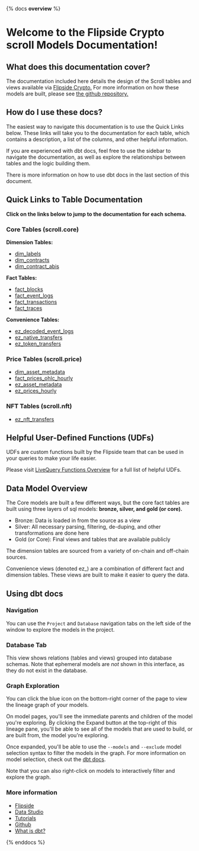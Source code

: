 {% docs __overview__ %}

# Welcome to the Flipside Crypto scroll Models Documentation!

## **What does this documentation cover?**
The documentation included here details the design of the Scroll tables and views available via [Flipside Crypto.](https://flipsidecrypto.xyz/) For more information on how these models are built, please see [the github repository.](https://github.com/FlipsideCrypto/scroll-models)

## **How do I use these docs?**
The easiest way to navigate this documentation is to use the Quick Links below. These links will take you to the documentation for each table, which contains a description, a list of the columns, and other helpful information.

If you are experienced with dbt docs, feel free to use the sidebar to navigate the documentation, as well as explore the relationships between tables and the logic building them.

There is more information on how to use dbt docs in the last section of this document.

## **Quick Links to Table Documentation**

**Click on the links below to jump to the documentation for each schema.**

### Core Tables (scroll.core)

**Dimension Tables:**
- [dim_labels](https://flipsidecrypto.github.io/scroll-models/#!/model/model.fsc_evm.core__dim_labels)
- [dim_contracts](https://flipsidecrypto.github.io/scroll-models/#!/model/model.fsc_evm.core__dim_contracts)
- [dim_contract_abis](https://flipsidecrypto.github.io/scroll-models/#!/model/model.fsc_evm.core__dim_contract_abis)

**Fact Tables:**
- [fact_blocks](https://flipsidecrypto.github.io/scroll-models/#!/model/model.fsc_evm.core__fact_blocks)
- [fact_event_logs](https://flipsidecrypto.github.io/scroll-models/#!/model/model.fsc_evm.core__fact_event_logs)
- [fact_transactions](https://flipsidecrypto.github.io/scroll-models/#!/model/model.fsc_evm.core__fact_transactions)
- [fact_traces](https://flipsidecrypto.github.io/scroll-models/#!/model/model.fsc_evm.core__fact_traces)

**Convenience Tables:**
- [ez_decoded_event_logs](https://flipsidecrypto.github.io/scroll-models/#!/model/model.fsc_evm.core__ez_decoded_event_logs)
- [ez_native_transfers](https://flipsidecrypto.github.io/scroll-models/#!/model/model.fsc_evm.core__ez_native_transfers)
- [ez_token_transfers](https://flipsidecrypto.github.io/scroll-models/#!/model/model.fsc_evm.core__ez_token_transfers)
  
### Price Tables (scroll.price)
- [dim_asset_metadata](https://flipsidecrypto.github.io/scroll-models/#!/model/model.fsc_evm.price__dim_asset_metadata)
- [fact_prices_ohlc_hourly](https://flipsidecrypto.github.io/scroll-models/#!/model/model.fsc_evm.price__fact_prices_ohlc_hourly)
- [ez_asset_metadata](https://flipsidecrypto.github.io/scroll-models/#!/model/model.fsc_evm.price__ez_asset_metadata)
- [ez_prices_hourly](https://flipsidecrypto.github.io/scroll-models/#!/model/model.fsc_evm.price__ez_prices_hourly)

### NFT Tables (scroll.nft)
- [ez_nft_transfers](https://flipsidecrypto.github.io/scroll-models/#!/model/model.fsc_evm.nft__ez_nft_transfers)

## **Helpful User-Defined Functions (UDFs)**

UDFs are custom functions built by the Flipside team that can be used in your queries to make your life easier. 

Please visit [LiveQuery Functions Overview](https://flipsidecrypto.github.io/livequery-models/#!/overview) for a full list of helpful UDFs.

## **Data Model Overview**

The Core models are built a few different ways, but the core fact tables are built using three layers of sql models: **bronze, silver, and gold (or core).**

- Bronze: Data is loaded in from the source as a view
- Silver: All necessary parsing, filtering, de-duping, and other transformations are done here
- Gold (or Core): Final views and tables that are available publicly

The dimension tables are sourced from a variety of on-chain and off-chain sources.

Convenience views (denoted ez_) are a combination of different fact and dimension tables. These views are built to make it easier to query the data.

## **Using dbt docs**
### Navigation

You can use the ```Project``` and ```Database``` navigation tabs on the left side of the window to explore the models in the project.

### Database Tab

This view shows relations (tables and views) grouped into database schemas. Note that ephemeral models are *not* shown in this interface, as they do not exist in the database.

### Graph Exploration

You can click the blue icon on the bottom-right corner of the page to view the lineage graph of your models.

On model pages, you'll see the immediate parents and children of the model you're exploring. By clicking the Expand button at the top-right of this lineage pane, you'll be able to see all of the models that are used to build, or are built from, the model you're exploring.

Once expanded, you'll be able to use the ```--models``` and ```--exclude``` model selection syntax to filter the models in the graph. For more information on model selection, check out the [dbt docs](https://docs.getdbt.com/docs/model-selection-syntax).

Note that you can also right-click on models to interactively filter and explore the graph.


### **More information**
- [Flipside](https://flipsidecrypto.xyz/)
- [Data Studio](https://flipsidecrypto.xyz/studio)
- [Tutorials](https://docs.flipsidecrypto.com/our-data/tutorials)
- [Github](https://github.com/FlipsideCrypto/scroll-models)
- [What is dbt?](https://docs.getdbt.com/docs/introduction)

{% enddocs %}
